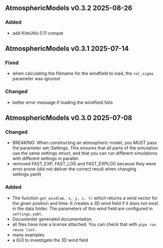 ## AtmosphericModels v0.3.2 2025-08-26
### Added
- add KiteUtils 0.11 compat

## AtmosphericModels v0.3.1 2025-07-14
### Fixed
- when calculating the filename for the windfield to load, the `rel_sigma` parameter was ignored
### Changed
- better error message if loading the windfield fails

## AtmosphericModels v0.3.0 2025-07-08
### Changed
- BREAKING: When constructing an atmospheric model, you MUST pass the parameter set::Settings. This ensures that all parts of the simulation use the same settings struct, and that you can run different simulations with different settings in parallel.
- removed FAST_EXP, FAST_LOG and FAST_EXPLOG because they were error prone (did not deliver the correct result when changing settings.yaml)

### Added
- The function `get_wind(am, x, y, z, t)` which returns a wind vector for the given position and time. It creates a 3D wind field if it does not exist in the data folder. The parameters of this wind field are configured in `settings.yaml`.
- Documenter generated documentation.
- all files have now a license attached. You can check that with `pipx run reuse lint`.
- many examples
- a GUI to investigate the 3D wind field
